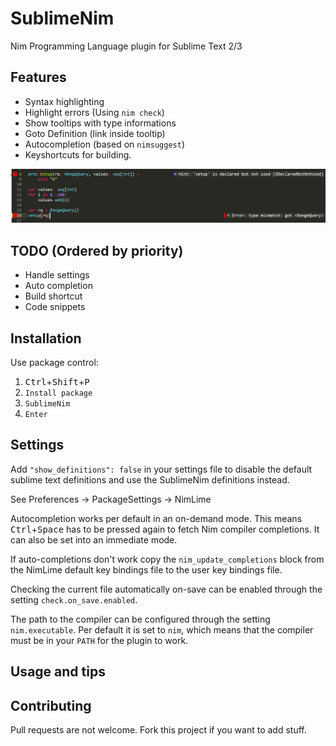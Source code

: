 SublimeNim
=======

Nim Programming Language plugin for Sublime Text 2/3

Features
--------

* Syntax highlighting
* Highlight errors (Using `nim check`)
* Show tooltips with type informations
* Goto Definition (link inside tooltip)
* Autocompletion (based on `nimsuggest`)
* Keyshortcuts for building.

![demo](example.png)

TODO (Ordered by priority)
-------
* Handle settings
* Auto completion
* Build shortcut
* Code snippets

Installation
------------

Use package control:

1. <kbd>Ctrl</kbd>+<kbd>Shift</kbd>+<kbd>P</kbd> 
2. `Install package` 
3. `SublimeNim` 
4. `Enter`

Settings
--------

Add `"show_definitions": false` in your settings file to disable the default sublime text definitions and
use the SublimeNim definitions instead.

See Preferences -> PackageSettings -> NimLime

Autocompletion works per default in an on-demand mode.
This means <kbd>Ctrl</kbd>+<kbd>Space</kbd> has to be pressed again to fetch Nim compiler completions.
It can also be set into an immediate mode.

If auto-completions don't work copy the `nim_update_completions` block from the NimLime
default key bindings file to the user key bindings file.

Checking the current file automatically on-save can be enabled through the setting `check.on_save.enabled`.

The path to the compiler can be configured through the setting `nim.executable`.
Per default it is set to `nim`, which means that the compiler must be in your `PATH` for the plugin to work.

Usage and tips
--------------



Contributing
------------

Pull requests are not welcome. Fork this project if you want to add stuff.
